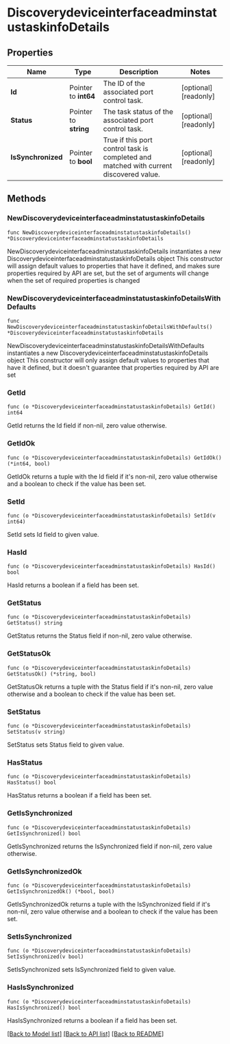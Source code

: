 # DiscoverydeviceinterfaceadminstatustaskinfoDetails

## Properties

Name | Type | Description | Notes
------------ | ------------- | ------------- | -------------
**Id** | Pointer to **int64** | The ID of the associated port control task. | [optional] [readonly] 
**Status** | Pointer to **string** | The task status of the associated port control task. | [optional] [readonly] 
**IsSynchronized** | Pointer to **bool** | True if this port control task is completed and matched with current discovered value. | [optional] [readonly] 

## Methods

### NewDiscoverydeviceinterfaceadminstatustaskinfoDetails

`func NewDiscoverydeviceinterfaceadminstatustaskinfoDetails() *DiscoverydeviceinterfaceadminstatustaskinfoDetails`

NewDiscoverydeviceinterfaceadminstatustaskinfoDetails instantiates a new DiscoverydeviceinterfaceadminstatustaskinfoDetails object
This constructor will assign default values to properties that have it defined,
and makes sure properties required by API are set, but the set of arguments
will change when the set of required properties is changed

### NewDiscoverydeviceinterfaceadminstatustaskinfoDetailsWithDefaults

`func NewDiscoverydeviceinterfaceadminstatustaskinfoDetailsWithDefaults() *DiscoverydeviceinterfaceadminstatustaskinfoDetails`

NewDiscoverydeviceinterfaceadminstatustaskinfoDetailsWithDefaults instantiates a new DiscoverydeviceinterfaceadminstatustaskinfoDetails object
This constructor will only assign default values to properties that have it defined,
but it doesn't guarantee that properties required by API are set

### GetId

`func (o *DiscoverydeviceinterfaceadminstatustaskinfoDetails) GetId() int64`

GetId returns the Id field if non-nil, zero value otherwise.

### GetIdOk

`func (o *DiscoverydeviceinterfaceadminstatustaskinfoDetails) GetIdOk() (*int64, bool)`

GetIdOk returns a tuple with the Id field if it's non-nil, zero value otherwise
and a boolean to check if the value has been set.

### SetId

`func (o *DiscoverydeviceinterfaceadminstatustaskinfoDetails) SetId(v int64)`

SetId sets Id field to given value.

### HasId

`func (o *DiscoverydeviceinterfaceadminstatustaskinfoDetails) HasId() bool`

HasId returns a boolean if a field has been set.

### GetStatus

`func (o *DiscoverydeviceinterfaceadminstatustaskinfoDetails) GetStatus() string`

GetStatus returns the Status field if non-nil, zero value otherwise.

### GetStatusOk

`func (o *DiscoverydeviceinterfaceadminstatustaskinfoDetails) GetStatusOk() (*string, bool)`

GetStatusOk returns a tuple with the Status field if it's non-nil, zero value otherwise
and a boolean to check if the value has been set.

### SetStatus

`func (o *DiscoverydeviceinterfaceadminstatustaskinfoDetails) SetStatus(v string)`

SetStatus sets Status field to given value.

### HasStatus

`func (o *DiscoverydeviceinterfaceadminstatustaskinfoDetails) HasStatus() bool`

HasStatus returns a boolean if a field has been set.

### GetIsSynchronized

`func (o *DiscoverydeviceinterfaceadminstatustaskinfoDetails) GetIsSynchronized() bool`

GetIsSynchronized returns the IsSynchronized field if non-nil, zero value otherwise.

### GetIsSynchronizedOk

`func (o *DiscoverydeviceinterfaceadminstatustaskinfoDetails) GetIsSynchronizedOk() (*bool, bool)`

GetIsSynchronizedOk returns a tuple with the IsSynchronized field if it's non-nil, zero value otherwise
and a boolean to check if the value has been set.

### SetIsSynchronized

`func (o *DiscoverydeviceinterfaceadminstatustaskinfoDetails) SetIsSynchronized(v bool)`

SetIsSynchronized sets IsSynchronized field to given value.

### HasIsSynchronized

`func (o *DiscoverydeviceinterfaceadminstatustaskinfoDetails) HasIsSynchronized() bool`

HasIsSynchronized returns a boolean if a field has been set.


[[Back to Model list]](../README.md#documentation-for-models) [[Back to API list]](../README.md#documentation-for-api-endpoints) [[Back to README]](../README.md)



